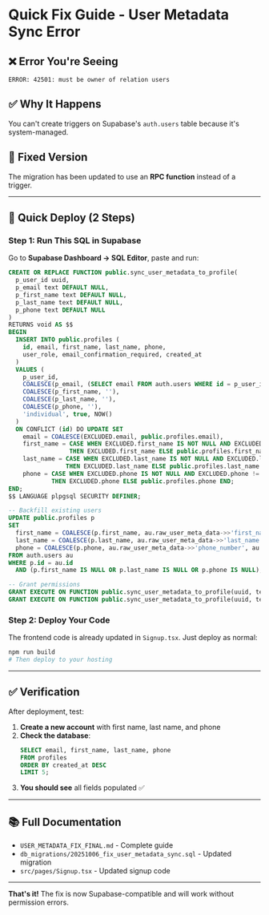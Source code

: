 # Quick Fix Guide - User Metadata Sync Error

## ❌ Error You're Seeing
```
ERROR: 42501: must be owner of relation users
```

## ✅ Why It Happens
You can't create triggers on Supabase's `auth.users` table because it's system-managed.

## 🔧 Fixed Version
The migration has been updated to use an **RPC function** instead of a trigger.

---

## 🚀 Quick Deploy (2 Steps)

### Step 1: Run This SQL in Supabase

Go to **Supabase Dashboard → SQL Editor**, paste and run:

```sql
CREATE OR REPLACE FUNCTION public.sync_user_metadata_to_profile(
  p_user_id uuid,
  p_email text DEFAULT NULL,
  p_first_name text DEFAULT NULL,
  p_last_name text DEFAULT NULL,
  p_phone text DEFAULT NULL
)
RETURNS void AS $$
BEGIN
  INSERT INTO public.profiles (
    id, email, first_name, last_name, phone,
    user_role, email_confirmation_required, created_at
  )
  VALUES (
    p_user_id,
    COALESCE(p_email, (SELECT email FROM auth.users WHERE id = p_user_id)),
    COALESCE(p_first_name, ''),
    COALESCE(p_last_name, ''),
    COALESCE(p_phone, ''),
    'individual', true, NOW()
  )
  ON CONFLICT (id) DO UPDATE SET
    email = COALESCE(EXCLUDED.email, public.profiles.email),
    first_name = CASE WHEN EXCLUDED.first_name IS NOT NULL AND EXCLUDED.first_name != '' 
                 THEN EXCLUDED.first_name ELSE public.profiles.first_name END,
    last_name = CASE WHEN EXCLUDED.last_name IS NOT NULL AND EXCLUDED.last_name != '' 
                THEN EXCLUDED.last_name ELSE public.profiles.last_name END,
    phone = CASE WHEN EXCLUDED.phone IS NOT NULL AND EXCLUDED.phone != '' 
            THEN EXCLUDED.phone ELSE public.profiles.phone END;
END;
$$ LANGUAGE plpgsql SECURITY DEFINER;

-- Backfill existing users
UPDATE public.profiles p
SET 
  first_name = COALESCE(p.first_name, au.raw_user_meta_data->>'first_name'),
  last_name = COALESCE(p.last_name, au.raw_user_meta_data->>'last_name'),
  phone = COALESCE(p.phone, au.raw_user_meta_data->>'phone_number', au.raw_user_meta_data->>'phone')
FROM auth.users au
WHERE p.id = au.id
  AND (p.first_name IS NULL OR p.last_name IS NULL OR p.phone IS NULL);

-- Grant permissions
GRANT EXECUTE ON FUNCTION public.sync_user_metadata_to_profile(uuid, text, text, text, text) TO authenticated;
GRANT EXECUTE ON FUNCTION public.sync_user_metadata_to_profile(uuid, text, text, text, text) TO service_role;
```

### Step 2: Deploy Your Code

The frontend code is already updated in `Signup.tsx`. Just deploy as normal:

```bash
npm run build
# Then deploy to your hosting
```

---

## ✅ Verification

After deployment, test:

1. **Create a new account** with first name, last name, and phone
2. **Check the database**:
   ```sql
   SELECT email, first_name, last_name, phone 
   FROM profiles 
   ORDER BY created_at DESC 
   LIMIT 5;
   ```
3. **You should see** all fields populated ✅

---

## 📚 Full Documentation

- `USER_METADATA_FIX_FINAL.md` - Complete guide
- `db_migrations/20251006_fix_user_metadata_sync.sql` - Updated migration
- `src/pages/Signup.tsx` - Updated signup code

---

**That's it!** The fix is now Supabase-compatible and will work without permission errors.
